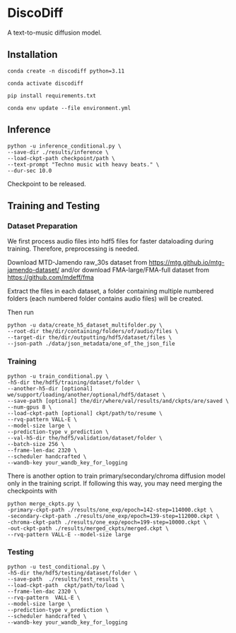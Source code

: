 # DiscoDiff

A text-to-music diffusion model.

## Installation

```conda create -n discodiff python=3.11```

```conda activate discodiff```

```pip install requirements.txt```

```conda env update --file environment.yml```

## Inference

```
python -u inference_conditional.py \
--save-dir ./results/inference \
--load-ckpt-path checkpoint/path \
--text-prompt "Techno music with heavy beats." \
--dur-sec 10.0
```

Checkpoint to be released.

## Training and Testing

### Dataset Preparation

We first process audio files into hdf5 files for faster dataloading during training. Therefore, preprocessing is needed.

Download MTD-Jamendo raw_30s dataset from https://mtg.github.io/mtg-jamendo-dataset/ and/or download FMA-large/FMA-full dataset from https://github.com/mdeff/fma

Extract the files in each dataset, a folder containing multiple numbered folders (each numbered folder contains audio files) will be created.

Then run

```
python -u data/create_h5_dataset_multifolder.py \
--root-dir the/dir/containing/folders/of/audio/files \
--target-dir the/dir/outputting/hdf5/dataset/files \
--json-path ./data/json_metadata/one_of_the_json_file
```

### Training

```
python -u train_conditional.py \
-h5-dir the/hdf5/training/dataset/folder \
--another-h5-dir [optional] we/support/loading/another/optional/hdf5/dataset \
--save-path [optional] the/dir/where/val/results/and/ckpts/are/saved \
--num-gpus 8 \
--load-ckpt-path [optional] ckpt/path/to/resume \
--rvq-pattern VALL-E \
--model-size large \
--prediction-type v_prediction \
--val-h5-dir the/hdf5/validation/dataset/folder \
--batch-size 256 \
--frame-len-dac 2320 \
--scheduler handcrafted \
--wandb-key your_wandb_key_for_logging
```

There is another option to train primary/secondary/chroma diffusion model only in the training script. If following this way, you may need merging the checkpoints with

```
python merge_ckpts.py \
-primary-ckpt-path ./results/one_exp/epoch=142-step=114000.ckpt \
-secondary-ckpt-path ./results/one_exp/epoch=139-step=112000.ckpt \
-chroma-ckpt-path ./results/one_exp/epoch=199-step=10000.ckpt \
-out-ckpt-path ./results/merged_ckpts/merged.ckpt \
--rvq-pattern VALL-E --model-size large
```

### Testing

```
python -u test_conditional.py \
-h5-dir the/hdf5/testing/dataset/folder \
--save-path  ./results/test_results \
--load-ckpt-path  ckpt/path/to/load \
--frame-len-dac 2320 \
--rvq-pattern  VALL-E \
--model-size large \
--prediction-type v_prediction \
--scheduler handcrafted \
--wandb-key your_wandb_key_for_logging
```

